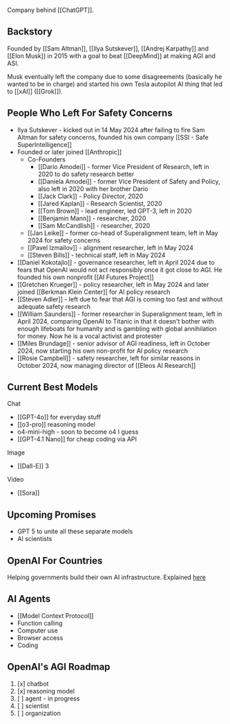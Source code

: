 Company behind [[ChatGPT]].

## Backstory
Founded by [[Sam Altman]], [[Ilya Sutskever]], [[Andrej Karpathy]] and [[Elon Musk]] in 2015 with a goal to beat [[DeepMind]] at making AGI and ASI.

Musk eventually left the company due to some disagreements (basically he wanted to be in charge) and started his own Tesla autopilot AI thing that led to [[xAI]] ([[Grok]]).

## People Who Left For Safety Concerns
- Ilya Sutskever - kicked out in 14 May 2024 after failing to fire Sam Altman for safety concerns, founded his own company [[SSI - Safe SuperIntelligence]]
- Founded or later joined [[Anthropic]]
	- Co-Founders
		- [[Dario Amodei]] - former Vice President of Research, left in 2020 to do safety research better
		- [[Daniela Amodei]] - former Vice President of Safety and Policy, also left in 2020 with her brother Dario
		- [[Jack Clark]] - Policy Director, 2020
		- [[Jared Kaplan]] - Research Scientist, 2020
		- [[Tom Brown]] - lead engineer, led GPT-3, left in 2020
		- [[Benjamin Mann]] - researcher, 2020
		- [[Sam McCandlish]] - researcher, 2020
	- [[Jan Leike]] - former co-head of Superalignment team, left in May 2024 for safety concerns
	- [[Pavel Izmailov]] - alignment researcher, left in May 2024
	- [[Steven Bills]] - technical staff, left in May 2024
- [[Daniel Kokotajlo]] - governance researcher, left in April 2024 due to fears that OpenAI would not act responsibly once it got close to AGI. He founded his own nonprofit [[AI Futures Project]]
- [[Gretchen Krueger]] - policy researcher, left in May 2024 and later joined [[Berkman Klein Center]] for AI policy research
- [[Steven Adler]] - left due to fear that AGI is coming too fast and without adequate safety research
- [[William Saunders]] - former researcher in Superalignment team, left in April 2024, comparing OpenAI to Titanic in that it doesn't bother with enough lifeboats for humanity and is gambling with global annihilation for money. Now he is a vocal activist and protester
- [[Miles Brundage]] - senior advisor of AGI readiness, left in October 2024, now starting his own non-profit for AI policy research
- [[Rosie Campbell]] - safety researcher, left for similar reasons in October 2024, now managing director of [[Eleos AI Research]]

## Current Best Models
Chat
- [[GPT-4o]] for everyday stuff
- [[o3-pro]] reasoning model
- o4-mini-high - soon to become o4 I guess
- [[GPT-4.1 Nano]] for cheap coding via API

Image
- [[Dall-E]] 3

Video
- [[Sora]]

## Upcoming Promises
- GPT 5 to unite all these separate models
- AI scientists

## OpenAI For Countries
Helping governments build their own AI infrastructure.
Explained [here](https://openai.com/global-affairs/openai-for-countries/)

## AI Agents
- [[Model Context Protocol]]
- Function calling
- Computer use
- Browser access
- Coding

## OpenAI's AGI Roadmap
1. [x] chatbot
2. [x] reasoning model
3. [ ] agent - in progress
4. [ ] scientist
5. [ ] organization
